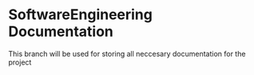 # SoftwareEngineering Documentation
This branch will be used for storing all neccesary documentation for the project
